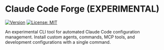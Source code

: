 # Claude Code Forge (EXPERIMENTAL)

[![Version](https://img.shields.io/github/v/release/ondrasek/claude-code-forge)](https://github.com/ondrasek/claude-code-forge/releases)
[![License: MIT](https://img.shields.io/badge/License-MIT-yellow.svg)](https://opensource.org/licenses/MIT)

An experimental CLI tool for automated Claude Code configuration management. Install custom agents, commands, MCP tools, and development configurations with a single command.

